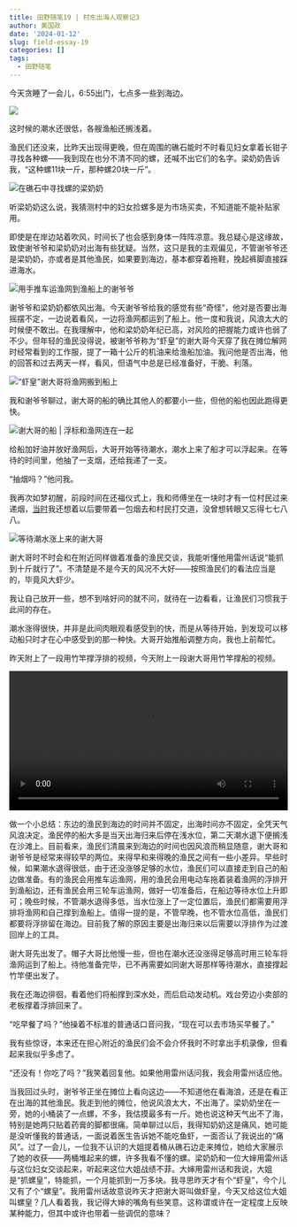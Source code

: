 ```yaml
---
title: 田野随笔19 | 村东出海人观察记3
author: 黄国政
date: '2024-01-12'
slug: field-essay-19
categories: []
tags:
  - 田野随笔
---
```


<!--more-->

今天贪睡了一会儿，6:55出门，七点多一些到海边。

![](https://cdn.jsdelivr.net/residualsun1/gh/blog-static/images/2024/01/01-12-chaoshui.jpg)

这时候的潮水还很低，各艘渔船还搁浅着。

渔民们还没来，比昨天出现得更晚，但在周围的礁石能时不时看见妇女拿着长钳子寻找各种螺——我到现在也分不清不同的螺，还喊不出它们的名字。梁奶奶告诉我，“这种螺11块一斤，那种螺20块一斤”。

![在礁石中寻找螺的梁奶奶](https://cdn.jsdelivr.net/residualsun1/gh/blog-static/images/2024/01/01-12-liangnainai.jpg)

听梁奶奶这么说，我猜测村中的妇女捡螺多是为市场买卖，不知道能不能补贴家用。

即使是在岸边站着吹风，时间长了也会感到身体一阵阵凉意。我总疑心是这缘故，致使谢爷爷和梁奶奶对出海有些犹疑。当然，这只是我的主观偏见，不管谢爷爷还是梁奶奶，亦或者是其他渔民，如果要到海边，基本都穿着拖鞋，挽起裤脚直接踩进海水。

![用手推车运渔网到渔船上的谢爷爷](https://cdn.jsdelivr.net/residualsun1/gh/blog-static/images/2024/01/01-12-yunwang1.jpg)

谢爷爷和梁奶奶都依风出海。今天谢爷爷给我的感觉有些“奇怪”，他对是否要出海摇摆不定，一边说着看风，一边将渔网都运到了船上。他一度和我说，风浪太大的时候便不敢出。在我理解中，他和梁奶奶年纪已高，对风险的把握能力或许也弱了不少。但年轻的渔民没得说，被谢爷爷称为“虾皇”的谢大哥今天穿了我在摊位解网时经常看到的工作服，提了一箱十公斤的机油来给渔船加油。我问他是否出海，他的回答和过去两天一样，看风，但语气中总是已经准备好，干脆、利落。

![“虾皇”谢大哥将渔网搬到船上](https://cdn.jsdelivr.net/residualsun1/gh/blog-static/images/2024/01/01-12-yunwang2.jpg)

我和谢爷爷聊过，谢大哥的船的确比其他人的都要小一些，但他的船也因此跑得更快。

![谢大哥的船 | 浮标和渔网连在一起](https://cdn.jsdelivr.net/residualsun1/gh/blog-static/images/2024/01/01-12-yuwang.jpg)

给船加好油并放好渔网后，大哥开始等待潮水，潮水上来了船才可以浮起来。在等待的时间里，他抽了一支烟，还给我递了一支。

“抽烟吗？”他问我。

我再次如梦初醒，前段时间在还福仪式上，我和师傅坐在一块时才有一位村民过来递烟，[当时](https://guozheng.rbind.io/posts/2024/01/field-essay-15/)我还想着以后要带着一包烟去和村民打交道，没曾想转眼又忘得七七八八。

![等待潮水涨上来的谢大哥](https://cdn.jsdelivr.net/residualsun1/gh/blog-static/images/2024/01/01-12-waiting.jpg)

谢大哥时不时会和在附近同样做着准备的渔民交谈，我能听懂他用雷州话说“能抓到十斤就行了”。不清楚是不是今天的风况不大好——按照渔民们的看法应当是的，毕竟风大虾少。

我让自己放开一些，想不到啥好问的就不问，就待在一边看看，让渔民们习惯我于此间的存在。

潮水涨得很快，并非是此间肉眼观看感受到的快，而是从等待开始，到发现可以移动船只时才在心中感受到的那一种快。大哥开始推船调整方向，我也上前帮忙。

昨天附上了一段用竹竿撑浮排的视频，今天附上一段谢大哥用竹竿撑船的视频。

<video src="https://cdn.jsdelivr.net/residualsun1/gh/blog-static/video/2024/01/01-12-boat1.mp4" style="width: 100%; display: block; margin: 0 auto;" controls></video>

做一个小总结：东边的渔民到海边的时间并不固定，出海时间亦不固定，全凭天气风浪决定。渔民停的船大多是当天出海归来后停在浅水位，第二天潮水退下便搁浅在沙滩上。目前看来，渔民们清晨来到海边的时间也因风浪而稍显随意，谢大哥和谢爷爷是经常来得较早的两位。来得早和来得晚的渔民之间有一些小差异。早些时候，如果潮水退得很低，由于还没涨够足够的水位，渔民们可以直接走到自己的船边做准备。有的渔民会用推车运渔网，用的渔民会用电动车拖着装着渔网的浮排开到渔船边，还有渔民会用三轮车运渔网，做好一切准备后，在船边等待水位上升即可；晚些时候，不管潮水退得多低，当水位涨上了一定位置后，渔民们都需要用浮排将渔网和自己撑到渔船上。值得一提的是，不管早晚，也不管水位高低，渔民们都要将浮排留在海边。目前我了解的原因主要是出海归来以后需要以浮排作为过渡回岸上的工具。

谢大哥先出发了。帽子大哥比他慢一些，但也在潮水还没涨得足够高时用三轮车将渔网运到了船上。待他准备完毕，已不再需要如同谢大哥那样等待潮水，直接撑起竹竿便出发了。

我在还海边徘徊，看着他们将船撑到深水处，而后启动发动机。戏台旁边小卖部的老板撑着浮排回来了。

“吃早餐了吗？”他操着不标准的普通话口音问我，“现在可以去市场买早餐了。”

我有些惊讶，本来还在担心附近的渔民们会不会介怀我时不时拿出手机录像，但看起来我似乎多虑了。

“还没有！你吃了吗？”我笑着回复他。如果他用雷州话问我，我会用雷州话应他。

当我回过头时，谢爷爷正坐在摊位上看向这边——不知道他在看海浪，还是在看正在出海的其他渔民。我走到他的摊位，他说风浪太大，不出海了。梁奶奶坐在一旁，她的小桶装了一点螺，不多，我估摸最多有一斤。她也说这种天气出不了海，特别是她两只贴着药膏的脚都很痛。简单聊过以后，我得知奶奶这是痛风，她可能是没听懂我的普通话，一面说着医生告诉她不能吃鱼虾，一面否认了我说出的“痛风”。过了一会儿，一位我不认识的大姐提着桶从礁石边走来摊位，她给大家展示了她的收获——两桶堆起来的螺，许多我看不懂的螺。梁奶奶和一位大婶用雷州话与这位妇女交谈起来，听起来这位大姐战绩不菲。大婶用雷州话和我说，大姐是“抓螺皇”，特能抓，一个月能抓到一万多块。我寻思昨天才有个“虾皇”，今个儿又有了个“螺皇”。我用雷州话故意说昨天才把谢大哥叫做虾皇，今天又给这位大姐叫螺皇？几人看着我，我记得大婶的嘴角有些笑意。这称谓或许在一定程度上反映某种能力，但其中或许也带着一些调侃的意味？